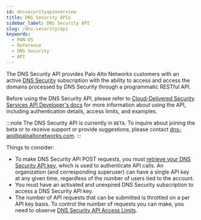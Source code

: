 ```yaml
---
id: dnssecurityapioverview
title: DNS Security APIs
sidebar_label: DNS Security API
slug: /dns-security/api
keywords:
  - PAN-OS
  - Reference
  - DNS Security
  - API
---
```


The DNS Security API provides Palo Alto Networks customers with an active [DNS Security](https://www.paloaltonetworks.com/network-security/dns-security) subscription with the ability to access and access the domains processed by DNS Security through a programmatic RESTful API.

Before using the DNS Security API, please refer to [Cloud-Delivered Security Services API Developer's docs](/cdss/threat-vault/docs/) for more information about using the API, including authentication details, access limits, and examples.

:::note
The DNS Security API is currently in `BETA`. To inquire about joining the beta or to receive support or provide suggestions, please contact dns-api@paloaltonetworks.com.
:::

Things to consider:

- To make DNS Security API POST requests, you must [retrieve your DNS Security API key](/cdss/threat-vault/docs/authentication), which is used to authenticate API calls. An organization (and corresponding superuser) can have a single API key at any given time, regardless of the number of users tied to the account.
- You must have an activated and unexpired DNS Security subscription to access a DNS Security API key.
- The number of API requests that can be submitted is throttled on a per API key basis. To control the number of requests you can make, you need to observe [DNS Security API Access Limits](/cdss/threat-vault/docs/access-limits/threat-vault).
